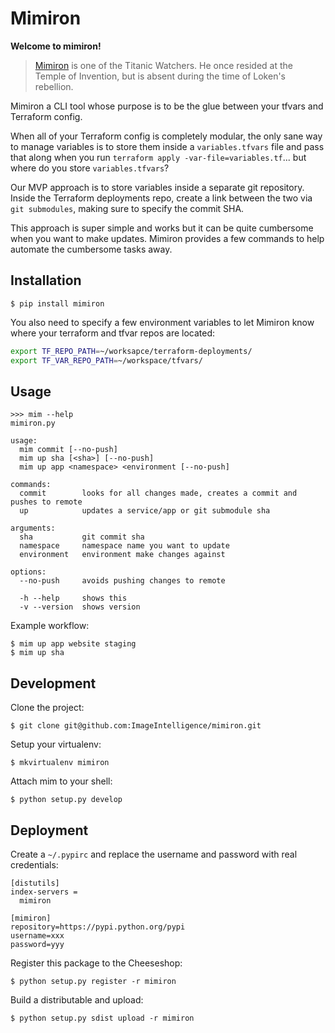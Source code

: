 # Mimiron

**Welcome to mimiron!**

> [Mimiron](http://www.wowhead.com/npc=33350/mimiron) is one of the Titanic Watchers. He once resided at the Temple of Invention, but is absent during the time of Loken's rebellion.

Mimiron a CLI tool whose purpose is to be the glue between your tfvars and Terraform config.

When all of your Terraform config is completely modular, the only sane way to manage variables is to store them inside a `variables.tfvars` file and pass that along when you run `terraform apply -var-file=variables.tf`... but where do you store `variables.tfvars`?

Our MVP approach is to store variables inside a separate git repository. Inside the Terraform deployments repo, create a link between the two via `git submodules`, making sure to specify the commit SHA.

This approach is super simple and works but it can be quite cumbersome when you want to make updates. Mimiron provides a few commands to help automate the cumbersome tasks away.

## Installation

```
$ pip install mimiron
```

You also need to specify a few environment variables to let Mimiron know where your terraform and tfvar repos are located:

```bash
export TF_REPO_PATH=~/worksapce/terraform-deployments/
export TF_VAR_REPO_PATH=~/workspace/tfvars/
```

## Usage

```
>>> mim --help
mimiron.py

usage:
  mim commit [--no-push]
  mim up sha [<sha>] [--no-push]
  mim up app <namespace> <environment [--no-push]

commands:
  commit        looks for all changes made, creates a commit and pushes to remote
  up            updates a service/app or git submodule sha

arguments:
  sha           git commit sha
  namespace     namespace name you want to update
  environment   environment make changes against

options:
  --no-push     avoids pushing changes to remote

  -h --help     shows this
  -v --version  shows version
```

Example workflow:

```
$ mim up app website staging
$ mim up sha
```

## Development

Clone the project:

```
$ git clone git@github.com:ImageIntelligence/mimiron.git
```

Setup your virtualenv:

```
$ mkvirtualenv mimiron
```

Attach mim to your shell:

```
$ python setup.py develop
```

## Deployment

Create a `~/.pypirc` and replace the username and password with real credentials:

```
[distutils]
index-servers =
  mimiron

[mimiron]
repository=https://pypi.python.org/pypi
username=xxx
password=yyy
```

Register this package to the Cheeseshop:

```
$ python setup.py register -r mimiron
```

Build a distributable and upload:

```
$ python setup.py sdist upload -r mimiron
```
